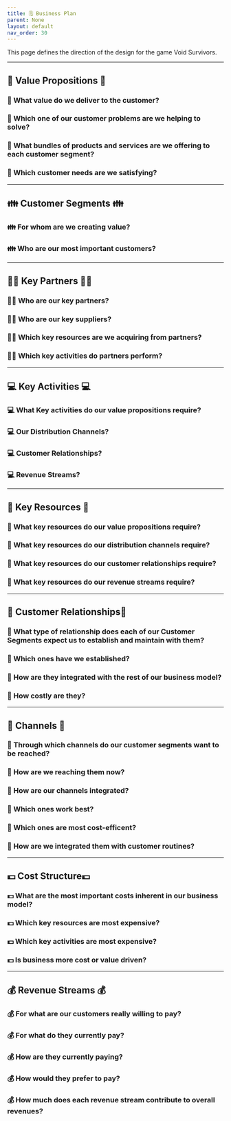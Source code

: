 ```yaml
---
title: 🗒️ Business Plan
parent: None
layout: default
nav_order: 30
---
```


This page defines the direction of the design for the game Void Survivors.

----

## 🎁 Value Propositions 🎁

### 🎁 What value do we deliver to the customer?

### 🎁 Which one of our customer problems are we helping to solve?

### 🎁 What bundles of products and services are we offering to each customer segment?

### 🎁 Which customer needs are we satisfying?

----

## 👪 Customer Segments 👪

### 👪 For whom are we creating value?

### 👪 Who are our most important customers?

----

## 🫱‍🫲 Key Partners 🫱‍🫲

### 🫱‍🫲 Who are our key partners?

### 🫱‍🫲 Who are our key suppliers?

### 🫱‍🫲 Which key resources are we acquiring from partners?

### 🫱‍🫲 Which key activities do partners perform?

----

## 💻 Key Activities 💻

### 💻 What Key activities do our value propositions require?

### 💻 Our Distribution Channels?

### 💻 Customer Relationships?

### 💻 Revenue Streams?

----

## 📀 Key Resources 📀

### 📀 What key resources do our value propositions require?

### 📀 What key resources do our distribution channels require?

### 📀 What key resources do our customer relationships require?

### 📀 What key resources do our revenue streams require?

----

## 💝 Customer Relationships💝 

### 💝 What type of relationship does each of our Customer Segments expect us to establish and maintain with them?

### 💝 Which ones have we established?

### 💝 How are they integrated with the rest of our business model?

### 💝 How costly are they?

----

## 💬 Channels 💬 

### 💬 Through which channels do our customer segments want to be reached?

### 💬 How are we reaching them now?

### 💬 How are our channels integrated?

### 💬 Which ones work best?

### 💬 Which ones are most cost-efficent?

### 💬 How are we integrated them with customer routines?

----

## 💵 Cost Structure💵 

### 💵 What are the most important costs inherent in our business model?

### 💵 Which key resources are most expensive?

### 💵 Which key activities are most expensive?

### 💵 Is business more cost or value driven?

----

## 💰 Revenue Streams 💰

### 💰 For what are our customers really willing to pay?

### 💰 For what do they currently pay?

### 💰 How are they currently paying?

### 💰 How would they prefer to pay?

### 💰 How much does each revenue stream contribute to overall revenues?